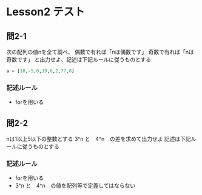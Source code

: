 
# Lesson2 テスト

## 問2-1
次の配列の値nを全て調べ、
偶数で有れば「nは偶数です」
奇数で有れば「nは奇数です」
と出力せよ、記述は下記ルールに従うものとする
```python
a = [10,-5,0,19,6,2,77,8]
```
### 記述ルール
- forを用いる

## 問2-2
nは1以上5以下の整数とする
3^n と　4^n　の差を求めて出力せよ
記述は下記ルールに従うものとする

### 記述ルール
- forを用いる
- 3^n と　4^n　の値を配列等で定義してはならない
